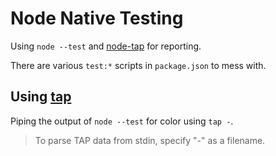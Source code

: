 # Node Native Testing

Using `node --test` and [node-tap](https://node-tap.org/) for reporting.

There are various `test:*` scripts in `package.json` to mess with.

## Using [tap](http://www.node-tap.org/)

Piping the output of `node --test` for color using `tap -`.

> To parse TAP data from stdin, specify "-" as a filename.
